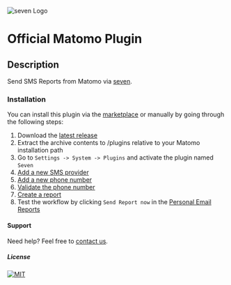 ![](https://www.seven.io/wp-content/uploads/Logo.svg "seven Logo")

# Official Matomo Plugin

## Description

Send SMS Reports from Matomo via [seven](https://www.seven.io).

### Installation

You can install this plugin via the [marketplace](https://plugins.matomo.org/) or manually by
going through the following steps:

1. Download
   the [latest release](https://github.com/seven-io/matomo/releases/latest/download/seven-matomo-latest.zip)
2. Extract the archive contents to /plugins relative to your Matomo installation path
3. Go to `Settings -> System -> Plugins` and activate the plugin named `Seven`
4. [Add a new SMS provider](screenshots/add_sms_provider.png)
5. [Add a new phone number](screenshots/add_phone_number.png)
6. [Validate the phone number](screenshots/validate_phone_number.png)
7. [Create a report](screenshots/create_report.png)
8. Test the workflow by clicking `Send Report now` in
   the [Personal Email Reports](screenshots/reports_overview.png)

#### Support

Need help? Feel free to [contact us](https://www.seven.io/en/company/contact).

##### License

[![MIT](https://img.shields.io/badge/License-MIT-teal.svg)](LICENSE)
